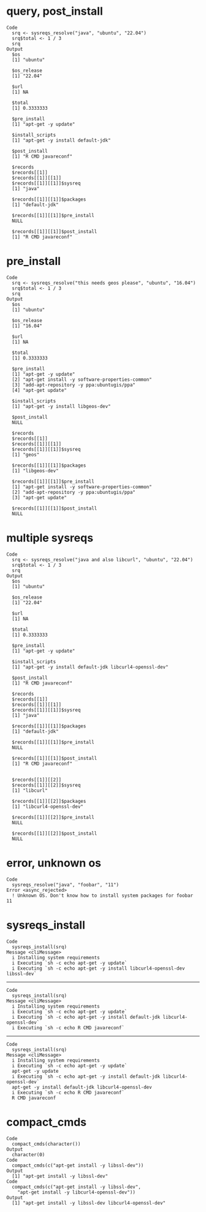 # query, post_install

    Code
      srq <- sysreqs_resolve("java", "ubuntu", "22.04")
      srq$total <- 1 / 3
      srq
    Output
      $os
      [1] "ubuntu"
      
      $os_release
      [1] "22.04"
      
      $url
      [1] NA
      
      $total
      [1] 0.3333333
      
      $pre_install
      [1] "apt-get -y update"
      
      $install_scripts
      [1] "apt-get -y install default-jdk"
      
      $post_install
      [1] "R CMD javareconf"
      
      $records
      $records[[1]]
      $records[[1]][[1]]
      $records[[1]][[1]]$sysreq
      [1] "java"
      
      $records[[1]][[1]]$packages
      [1] "default-jdk"
      
      $records[[1]][[1]]$pre_install
      NULL
      
      $records[[1]][[1]]$post_install
      [1] "R CMD javareconf"
      
      
      
      

# pre_install

    Code
      srq <- sysreqs_resolve("this needs geos please", "ubuntu", "16.04")
      srq$total <- 1 / 3
      srq
    Output
      $os
      [1] "ubuntu"
      
      $os_release
      [1] "16.04"
      
      $url
      [1] NA
      
      $total
      [1] 0.3333333
      
      $pre_install
      [1] "apt-get -y update"                            
      [2] "apt-get install -y software-properties-common"
      [3] "add-apt-repository -y ppa:ubuntugis/ppa"      
      [4] "apt-get update"                               
      
      $install_scripts
      [1] "apt-get -y install libgeos-dev"
      
      $post_install
      NULL
      
      $records
      $records[[1]]
      $records[[1]][[1]]
      $records[[1]][[1]]$sysreq
      [1] "geos"
      
      $records[[1]][[1]]$packages
      [1] "libgeos-dev"
      
      $records[[1]][[1]]$pre_install
      [1] "apt-get install -y software-properties-common"
      [2] "add-apt-repository -y ppa:ubuntugis/ppa"      
      [3] "apt-get update"                               
      
      $records[[1]][[1]]$post_install
      NULL
      
      
      
      

# multiple sysreqs

    Code
      srq <- sysreqs_resolve("java and also libcurl", "ubuntu", "22.04")
      srq$total <- 1 / 3
      srq
    Output
      $os
      [1] "ubuntu"
      
      $os_release
      [1] "22.04"
      
      $url
      [1] NA
      
      $total
      [1] 0.3333333
      
      $pre_install
      [1] "apt-get -y update"
      
      $install_scripts
      [1] "apt-get -y install default-jdk libcurl4-openssl-dev"
      
      $post_install
      [1] "R CMD javareconf"
      
      $records
      $records[[1]]
      $records[[1]][[1]]
      $records[[1]][[1]]$sysreq
      [1] "java"
      
      $records[[1]][[1]]$packages
      [1] "default-jdk"
      
      $records[[1]][[1]]$pre_install
      NULL
      
      $records[[1]][[1]]$post_install
      [1] "R CMD javareconf"
      
      
      $records[[1]][[2]]
      $records[[1]][[2]]$sysreq
      [1] "libcurl"
      
      $records[[1]][[2]]$packages
      [1] "libcurl4-openssl-dev"
      
      $records[[1]][[2]]$pre_install
      NULL
      
      $records[[1]][[2]]$post_install
      NULL
      
      
      
      

# error, unknown os

    Code
      sysreqs_resolve("java", "foobar", "11")
    Error <async_rejected>
      ! Unknown OS. Don't know how to install system packages for foobar 11

# sysreqs_install

    Code
      sysreqs_install(srq)
    Message <cliMessage>
      i Installing system requirements
      i Executing `sh -c echo apt-get -y update`
      i Executing `sh -c echo apt-get -y install libcurl4-openssl-dev libssl-dev`

---

    Code
      sysreqs_install(srq)
    Message <cliMessage>
      i Installing system requirements
      i Executing `sh -c echo apt-get -y update`
      i Executing `sh -c echo apt-get -y install default-jdk libcurl4-openssl-dev`
      i Executing `sh -c echo R CMD javareconf`

---

    Code
      sysreqs_install(srq)
    Message <cliMessage>
      i Installing system requirements
      i Executing `sh -c echo apt-get -y update`
      apt-get -y update
      i Executing `sh -c echo apt-get -y install default-jdk libcurl4-openssl-dev`
      apt-get -y install default-jdk libcurl4-openssl-dev
      i Executing `sh -c echo R CMD javareconf`
      R CMD javareconf

# compact_cmds

    Code
      compact_cmds(character())
    Output
      character(0)
    Code
      compact_cmds(c("apt-get install -y libssl-dev"))
    Output
      [1] "apt-get install -y libssl-dev"
    Code
      compact_cmds(c("apt-get install -y libssl-dev",
        "apt-get install -y libcurl4-openssl-dev"))
    Output
      [1] "apt-get install -y libssl-dev libcurl4-openssl-dev"


